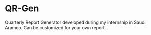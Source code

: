 # QR-Gen
Quarterly Report Generator developed during my internship in Saudi Aramco. Can be customized for your own report.

